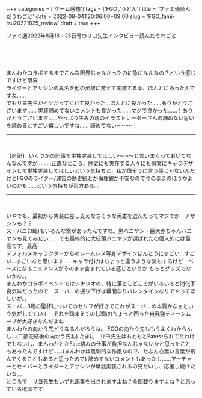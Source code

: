+++
categories = ['ゲーム感想']
tags = ['FGO','うどん']
title = 'ファミ通読んだうわごと'
date = 2022-08-04T20:06:00+09:00
slug = 'FGO_fami-tsu20221825_review'
draft = true
+++

ファミ通2022年8月18・25日号のリヨ先生インタビュー読んだうわごと
<!--more-->
<br>
<br>
<br>

まんわかコラボするまでこんな限界じゃなかったのに急になんなの？という感じですけど限界
<br>
ライダーとアサシンの真名を他の英雄に変えて実装する案、ほんとにあったんですね……
<br>
でもリヨ先生がイヤがってくれて良かった…ほんとに良かった……ありがとうございます……
実装諦めてないコメントも良かった……マジで良かった……！ありがとうございます……やっぱり生みの親のイラストレーターさんの諦めない思いを読めるとすごい嬉しいですね……
諦めてない〜〜〜！
<br>

***

<br>

【追記】
いくつかの記事で単独実装してほしい～～～と言いまくっておいてなんなんですが………正直なところ、歴史にも実在する人々にも誠実にキャラデザインして単独実装してほしいという気持ちと、私が偉そうに言う事じゃないんだけどFGOのライター/運営の歴史観とか倫理観が不安なので今のままのほうがよいのかも……という気持ちが両方ある。。
<br>

***

<br>

いやでも、最初から実装に差し支えなさそうな英雄を選んだってマジでか　アサシンも？？
<br>
スーバニ(3臨)もいろんな案があったんですね。黒バニヤン・巨大赤ちゃんバニヤンも見てみたい……
でも最終的に大統領バニヤンが選ばれたの個人的には最高です。最高
<br>
デフォルメキャラクターからのシームレス等身デザインほんとうにすごい…すごい…すごいなと思います……キャラ付けはちょっと違うような気もするけど　ベースになるニュアンスがそのまま含まれている感じというか
もっとグッズでないかな。。
<br>
まんわかコラボイベントではシナリオの、特に落としどころがいろいろと消化不良気味だったので　スーバニの掘り下げは幕間なりバレンタインなりでやってほしいが。。
<br>
スーバニ3臨の聖杯についてのセリフが好きでこれがスーバニの本質かなぁという気がしてていて　それを踏まえての1,2臨のちょっと困った自我強ティーンムーブが大好きなんだよね
<br>
まんわかの向かう先どうなるんだろうね。
FGOの向かう先ももうよくわからんし…(二部完結後の向かう先ね)
たまに　リヨ先生はもともとFateやられてたわけでもないし、まんわかとかFate絡みの仕事が負担なんじゃないかと思ったこともあったんですけど……(まんわかは風刺的な作風なので、たぶん心無い言葉が飛んでくることもあると思ったので)
諦めてないコメントもあったし……アーチャーとセイバーとライダーとアサシンが単独実装されるの見たいし、応援し続けたいな。。
<br>
ところで　リヨ先生もいずれ画集を出されますよね？全部載りますよね？と思っている欲深です
<br>